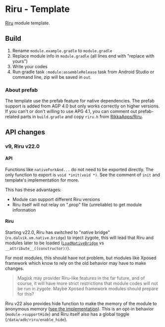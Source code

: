 # Riru - Template

[Riru](https://github.com/RikkaApps/Riru) module template.

## Build

1. Rename `module.example.gradle` to `module.gradle`
2. Replace module info in `module.gradle` (all lines end with "replace with yours")
3. Write your codes
4. Run gradle task `:module:assembleRelease` task from Android Studio or command line, zip will be saved in `out`.

### About prefab

The template use the prefab feature for native dependencies. The prefab support is added from AGP 4.0 but only works correctly on higher versions.
If you can't or don't willing to use APG 4.1, you can comment out prefab-related parts in `build.gradle` and copy `riru.h` from [RikkaApps/Riru](https://github.com/RikkaApps/Riru/blob/master/module/src/main/cpp/include/riru.h).

## API changes

### v9, Riru v22.0

#### API

Functions like `nativeForkAnd...` do not need to be exported directly. The only function to export is `void *init(void *)`. See the comment of `init` and template's implementation for more.

This has these advantages:

* Module can support different Riru versions
* Riru itself will not relay on ".prop" file (unreliable) to get module information

#### Riru

Starting v22.0, Riru has switched to "native bridge" (`ro.dalvik.vm.native.bridge`) to inject zygote, this will lead that Riru and modules later to be loaded ([`LoadNativeBridge`](https://cs.android.com/android/platform/superproject/+/android-11.0.0_r1:art/libnativebridge/native_bridge.cc;l=227) vs `__attribute__((constructor))`).

For most modules, this should have not problem, but modules like Xposed framework which know to rely on the old behavior may have to make changes. 

> Magisk may provider Riru-like features in the far future, and of course, it will have more strict restrictions that module codes will not be run in zygote. Maybe Xposed framework modules should prepare for this?

Riru v22 also provides hide function to make the memory of the module to anonymous memory ([see the implementation](https://github.com/RikkaApps/Riru/blob/master/core/src/main/cpp/hide.cpp)). This is an opt-in behavior (`module->supportHide`) and Riru itself also has a global toggle (`/data/adb/riru/enable_hide`).